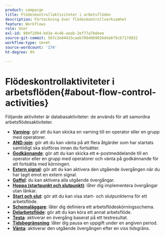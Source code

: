 ```yaml
---
product: campaign
title: Flödeskontrollaktiviteter i arbetsflöden
description: Förteckning över flödeskontrollverksamhet
feature: Workflows
role: User
exl-id: 904f2d94-bd3e-4c46-aeab-2ef77a7bdeee
source-git-commit: 567c2e84433caab708ddb9026dda6f9cb717d032
workflow-type: tm+mt
source-wordcount: '174'
ht-degree: 0%

---
```


# Flödeskontrollaktiviteter i arbetsflöden{#about-flow-control-activities}

Följande aktiviteter är databasaktiviteter: de används för att samordna arbetsflödesaktiviteter.

* **[Varning](alert.md)**: gör att du kan skicka en varning till en operator eller en grupp med operatorer.
* **[AND-join](and-join.md)**: gör att du kan vänta på att flera åtgärder som har startats samtidigt ska slutföras innan du fortsätter.
* **[Godkännande](approval.md)**: gör att du kan skicka ett e-postmeddelande till en operator eller en grupp med operatorer och vänta på godkännande för att fortsätta med körningen.
* **[Extern signal](external-signal.md)**: gör att du kan aktivera den utgående övergången när du har tagit emot en extern signal.
* **[Gaffel](fork.md)**: du kan aktivera alla utgående övergångar.
* **[Hoppa (startpunkt och slutpunkt)](jump--start-point-and-end-point-.md)**: låter dig implementera övergångar utan länkar.
* **[Start och slut](start-and-end.md)**: gör att du kan visa start- och slutpunkterna för ett arbetsflöde.
* **[Schemaläggare](scheduler.md)**: låter dig definiera ett arbetsflödeskörningsschema.
* **[Delarbetsflöde](sub-workflow.md)**: gör att du kan köra ett annat arbetsflöde.
* **[Testa](test.md)**: aktiverar en övergång baserat på ett testresultat.
* **[Tidsbegränsning](time-constraint.md)**: låter dig pausa en uppgift under en angiven period.
* **[Vänta](wait.md)**: aktiverar den utgående övergången efter en viss tidsgräns.
  <!--* **Task**: lets you configure task execution. Refer to the [Task](task.md) section.-->
